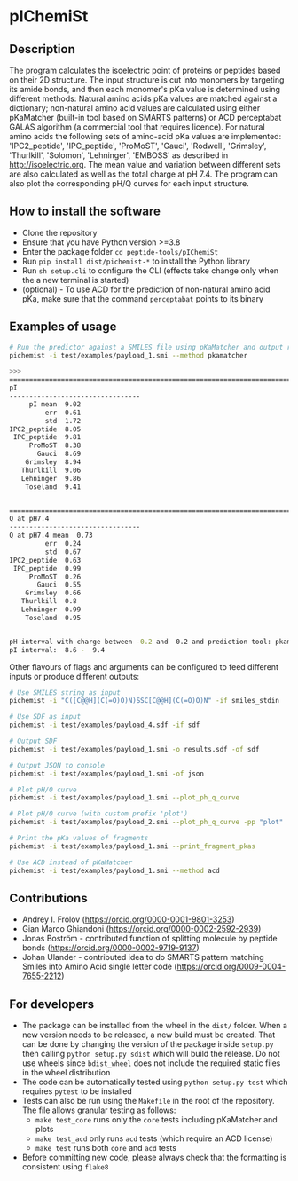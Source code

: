 # pIChemiSt

## Description
The program calculates the isoelectric point of proteins or peptides based on their 2D structure. The input structure is cut into monomers by targeting its amide bonds, and then each monomer's pKa value is determined using different methods: Natural amino acids pKa values are matched against a dictionary; non-natural amino acid values are calculated using either pKaMatcher (built-in tool based on SMARTS patterns) or ACD perceptabat GALAS algorithm (a commercial tool that requires licence). For natural amino acids the following sets of amino-acid pKa values are implemented: 'IPC2_peptide', 'IPC_peptide', 'ProMoST', 'Gauci', 'Rodwell', 'Grimsley', 'Thurlkill', 'Solomon', 'Lehninger', 'EMBOSS' as described in http://isoelectric.org. The mean value and variation between different sets are also calculated as well as the total charge at pH 7.4. The program can also plot the corresponding pH/Q curves for each input structure.

## How to install the software
- Clone the repository
- Ensure that you have Python version >=3.8
- Enter the package folder `cd peptide-tools/pIChemiSt`
- Run `pip install dist/pichemist-*` to install the Python library
- Run `sh setup.cli` to configure the CLI (effects take change only when the a new terminal is started)
- (optional) - To use ACD for the prediction of non-natural amino acid pKa, make sure that the command `perceptabat` points to its binary

## Examples of usage
```bash
# Run the predictor against a SMILES file using pKaMatcher and output results to console
pichemist -i test/examples/payload_1.smi --method pkamatcher

>>>
======================================================================================================================================================
pI
---------------------------------
     pI mean  9.02        
         err  0.61        
         std  1.72        
IPC2_peptide  8.05        
 IPC_peptide  9.81        
     ProMoST  8.38        
       Gauci  8.69        
    Grimsley  8.94        
   Thurlkill  9.06        
   Lehninger  9.86        
    Toseland  9.41        


======================================================================================================================================================
Q at pH7.4
---------------------------------
Q at pH7.4 mean  0.73        
         err  0.24        
         std  0.67        
IPC2_peptide  0.63        
 IPC_peptide  0.99        
     ProMoST  0.26        
       Gauci  0.55        
    Grimsley  0.66        
   Thurlkill  0.8         
   Lehninger  0.99        
    Toseland  0.95        


pH interval with charge between -0.2 and  0.2 and prediction tool: pkamatcher
pI interval:  8.6 -  9.4
```

Other flavours of flags and arguments can be configured to feed different inputs or produce different outputs:
```bash
# Use SMILES string as input
pichemist -i "C([C@@H](C(=O)O)N)SSC[C@@H](C(=O)O)N" -if smiles_stdin

# Use SDF as input
pichemist -i test/examples/payload_4.sdf -if sdf

# Output SDF
pichemist -i test/examples/payload_1.smi -o results.sdf -of sdf

# Output JSON to console
pichemist -i test/examples/payload_1.smi -of json

# Plot pH/Q curve
pichemist -i test/examples/payload_1.smi --plot_ph_q_curve

# Plot pH/Q curve (with custom prefix 'plot')
pichemist -i test/examples/payload_2.smi --plot_ph_q_curve -pp "plot"

# Print the pKa values of fragments
pichemist -i test/examples/payload_1.smi --print_fragment_pkas

# Use ACD instead of pKaMatcher
pichemist -i test/examples/payload_1.smi --method acd
```

## Contributions
- Andrey I. Frolov (https://orcid.org/0000-0001-9801-3253)
- Gian Marco Ghiandoni (https://orcid.org/0000-0002-2592-2939)
- Jonas Boström - contributed function of splitting molecule by peptide bonds (https://orcid.org/0000-0002-9719-9137)
- Johan Ulander - contributed idea to do SMARTS pattern matching Smiles into Amino Acid single letter code (https://orcid.org/0009-0004-7655-2212)

## For developers
- The package can be installed from the wheel in the `dist/` folder. When a new version needs to be released, a new build must be created. That can be done by changing the version of the package inside `setup.py` then calling `python setup.py sdist` which will build the release. Do not use wheels since `bdist_wheel` does not include the required static files in the wheel distribution
- The code can be automatically tested using `python setup.py test` which requires `pytest` to be installed
- Tests can also be run using the `Makefile` in the root of the repository. The file allows granular testing as follows:
  - `make test_core` runs only the `core` tests including pKaMatcher and plots
  - `make test_acd` only runs `acd` tests (which require an ACD license)
  - `make test` runs both `core` and `acd` tests
- Before committing new code, please always check that the formatting is consistent using `flake8`